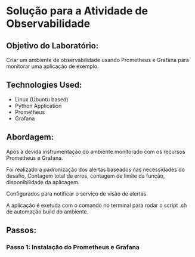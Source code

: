 # Solução para a Atividade de Observabilidade

## Objetivo do Laboratório:

Criar um ambiente de observabilidade usando Prometheus e Grafana para monitorar uma aplicação de exemplo.

## Technologies Used:

* Linux (Ubuntu based)
* Python Application
* Prometheus
* Grafana

## Abordagem:

Após a devida instrumentação do ambiente monitorado com os recursos Prometheus e Grafana.

Foi realizado a padronização dos alertas baseados nas necessidades do desafio, Contagem total de erros, contagem de limite da função, disponibilidade da aplicagem.

Configurados para notificar o serviço de visão de alertas.

A aplicação é exetuda com o comando no terminal para rodar o script .sh de automação build do ambiente.

## Passos:

### Passo 1: Instalação do Prometheus e Grafana

